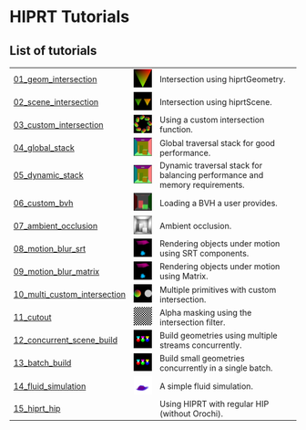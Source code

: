 # HIPRT Tutorials

## List of tutorials

|   |   |  |
|---|---|--|
|[01_geom_intersection](./01_geom_intersection)   | <img src="./imgs/01_geom_intersection.png" alt="drawing" width="100"/>  | Intersection using hiprtGeometry. |
|[02_scene_intersection](./02_scene_intersection)   | <img src="./imgs/02_scene_intersection.png" alt="drawing" width="100"/>  | Intersection using hiprtScene. |
|[03_custom_intersection](./03_custom_intersection)   | <img src="./imgs/03_custom_intersection.png" alt="drawing" width="100"/>  | Using a custom intersection function. |
|[04_global_stack](./04_global_stack)   | <img src="./imgs/04_global_stack.png" alt="drawing" width="100"/>  | Global traversal stack for good performance. | 
|[05_dynamic_stack](./05_dynamic_stack)   | <img src="./imgs/05_dynamic_stack.png" alt="drawing" width="100"/>  | Dynamic traversal stack for balancing performance and memory requirements. | 
|[06_custom_bvh](./06_custom_bvh_import)   | <img src="./imgs/06_custom_bvh_import.png" alt="drawing" width="100"/>  | Loading a BVH a user provides. |
|[07_ambient_occlusion](./07_ambient_occlusion)   | <img src="./imgs/07_ambient_occlusion.png" alt="drawing" width="100"/>  | Ambient occlusion. |
|[08_motion_blur_srt](./08_motion_blur)   | <img src="./imgs/08_motion_blur_srt.png" alt="drawing" width="100"/>  | Rendering objects under motion using SRT components. |
|[09_motion_blur_matrix](./09_motion_blur)   | <img src="./imgs/09_motion_blur_matrix.png" alt="drawing" width="100"/>  | Rendering objects under motion using Matrix. |
|[10_multi_custom_intersection](./10_multi_custom_intersection)   | <img src="./imgs/10_multi_custom_intersection.png" alt="drawing" width="100"/>  | Multiple primitives with custom intersection. |
|[11_cutout](./11_cutout)   | <img src="./imgs/11_cutout.png" alt="drawing" width="100"/>  | Alpha masking using the intersection filter. |
|[12_concurrent_scene_build](./12_concurrent_scene_build)   | <img src="./imgs/12_concurrent_scene_build.png" alt="drawing" width="100"/>  | Build geometries using multiple streams concurrently. |
|[13_batch_build](./13_batch_build)   | <img src="./imgs/13_batch_build.png" alt="drawing" width="100"/>  | Build small geometries concurrently in a single batch. |
|[14_fluid_simulation](./14_fluid_simulation)   | <img src="./imgs/14_fluid_simulation.png" alt="drawing" width="100"/>  | A simple fluid simulation. |
|[15_hiprt_hip](./15_hiprt_hip)   || Using HIPRT with regular HIP (without Orochi). |
